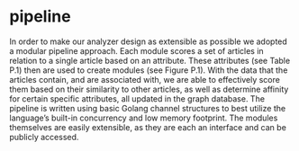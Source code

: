 # pipeline

In order to make our analyzer design as extensible as possible we adopted a modular pipeline approach. Each module scores a set of articles in relation to a single article based on an attribute. These attributes (see Table P.1) then are used to create modules (see Figure P.1). With the data that the articles contain, and are associated with, we are able to effectively score them based on their similarity to other articles, as well as determine affinity for certain specific attributes, all updated in the graph database.
The pipeline is written using basic Golang channel structures to best utilize the language’s built-in concurrency and low memory footprint. The modules themselves are easily extensible, as they are each an interface and can be publicly accessed.
